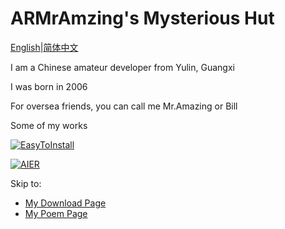 # ARMrAmzing's Mysterious Hut

[English](https://armramzing.github.io/en-us)\|[简体中文](https://armramzing.github.io)

I am a Chinese amateur developer from Yulin, Guangxi

I was born in 2006

For oversea friends, you can call me Mr.Amazing or Bill

Some of my works

[![EasyToInstall](https://github-readme-stats.vercel.app/api/pin/?username=AmazingRabbit-Studio&repo=EasyToInstall&theme=dark)](https://github.com/AmazingRabbit-Studio/EasyToInstall)

[![AIER](https://github-readme-stats.vercel.app/api/pin/?username=AmazingRabbit-Studio&repo=Anti-internal-Energy-Revolution&theme=dark)](https://github.com/AmazingRabbit-Studio/Anti-internal-Energy-Revolution)

Skip to:

- [My Download Page](https://armramzing.github.io/downloads)
- [My Poem Page](https://armramzing.github.io/poems)
